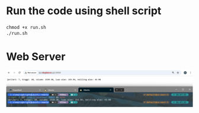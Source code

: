 # Run the code using shell script

```shell
chmod +x run.sh
./run.sh
```

# Web Server
![Alt text](images/webserver.png)
